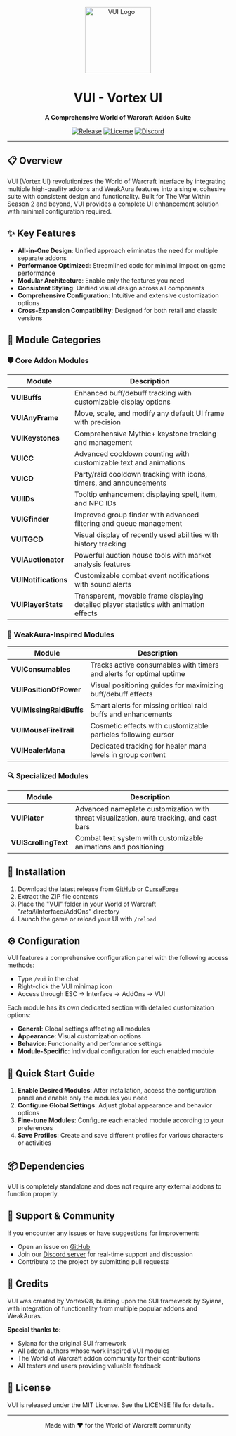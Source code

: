 <p align="center">
  <img src="Media/Icons/logo.tga" alt="VUI Logo" width="150" height="150"/>
</p>

<h1 align="center">VUI - Vortex UI</h1>
<p align="center">
  <b>A Comprehensive World of Warcraft Addon Suite</b>
</p>
<p align="center">
  <a href="https://github.com/Vajalol/VUI/releases"><img src="https://img.shields.io/github/v/release/Vajalol/VUI?include_prereleases&style=for-the-badge" alt="Release"></a>
  <a href="https://github.com/Vajalol/VUI/blob/main/LICENSE"><img src="https://img.shields.io/github/license/Vajalol/VUI?style=for-the-badge" alt="License"></a>
  <a href="https://discord.gg/vortexui"><img src="https://img.shields.io/discord/123456789?color=7289DA&label=Discord&logo=discord&logoColor=white&style=for-the-badge" alt="Discord"></a>
</p>

---

## 📋 Overview

VUI (Vortex UI) revolutionizes the World of Warcraft interface by integrating multiple high-quality addons and WeakAura features into a single, cohesive suite with consistent design and functionality. Built for The War Within Season 2 and beyond, VUI provides a complete UI enhancement solution with minimal configuration required.

## ✨ Key Features

- **All-in-One Design**: Unified approach eliminates the need for multiple separate addons
- **Performance Optimized**: Streamlined code for minimal impact on game performance
- **Modular Architecture**: Enable only the features you need
- **Consistent Styling**: Unified visual design across all components
- **Comprehensive Configuration**: Intuitive and extensive customization options
- **Cross-Expansion Compatibility**: Designed for both retail and classic versions

## 🧩 Module Categories

### 🛡️ Core Addon Modules

| Module | Description |
|--------|-------------|
| **VUIBuffs** | Enhanced buff/debuff tracking with customizable display options |
| **VUIAnyFrame** | Move, scale, and modify any default UI frame with precision |
| **VUIKeystones** | Comprehensive Mythic+ keystone tracking and management |
| **VUICC** | Advanced cooldown counting with customizable text and animations |
| **VUICD** | Party/raid cooldown tracking with icons, timers, and announcements |
| **VUIIDs** | Tooltip enhancement displaying spell, item, and NPC IDs |
| **VUIGfinder** | Improved group finder with advanced filtering and queue management |
| **VUITGCD** | Visual display of recently used abilities with history tracking |
| **VUIAuctionator** | Powerful auction house tools with market analysis features |
| **VUINotifications** | Customizable combat event notifications with sound alerts |
| **VUIPlayerStats** | Transparent, movable frame displaying detailed player statistics with animation effects |

### 🔮 WeakAura-Inspired Modules

| Module | Description |
|--------|-------------|
| **VUIConsumables** | Tracks active consumables with timers and alerts for optimal uptime |
| **VUIPositionOfPower** | Visual positioning guides for maximizing buff/debuff effects |
| **VUIMissingRaidBuffs** | Smart alerts for missing critical raid buffs and enhancements |
| **VUIMouseFireTrail** | Cosmetic effects with customizable particles following cursor |
| **VUIHealerMana** | Dedicated tracking for healer mana levels in group content |

### 🔍 Specialized Modules

| Module | Description |
|--------|-------------|
| **VUIPlater** | Advanced nameplate customization with threat visualization, aura tracking, and cast bars |
| **VUIScrollingText** | Combat text system with customizable animations and positioning |

## 🔧 Installation

1. Download the latest release from [GitHub](https://github.com/Vajalol/VUI/releases) or [CurseForge](https://www.curseforge.com/wow/addons/vui)
2. Extract the ZIP file contents
3. Place the "VUI" folder in your World of Warcraft "_retail_/Interface/AddOns" directory
4. Launch the game or reload your UI with `/reload`

## ⚙️ Configuration

VUI features a comprehensive configuration panel with the following access methods:

- Type `/vui` in the chat
- Right-click the VUI minimap icon
- Access through ESC → Interface → AddOns → VUI

Each module has its own dedicated section with detailed customization options:

- **General**: Global settings affecting all modules
- **Appearance**: Visual customization options
- **Behavior**: Functionality and performance settings
- **Module-Specific**: Individual configuration for each enabled module

## 🚀 Quick Start Guide

1. **Enable Desired Modules**: After installation, access the configuration panel and enable only the modules you need
2. **Configure Global Settings**: Adjust global appearance and behavior options
3. **Fine-tune Modules**: Configure each enabled module according to your preferences
4. **Save Profiles**: Create and save different profiles for various characters or activities

## 📦 Dependencies

VUI is completely standalone and does not require any external addons to function properly.

## 🤝 Support & Community

If you encounter any issues or have suggestions for improvement:

- Open an issue on [GitHub](https://github.com/Vajalol/VUI/issues)
- Join our [Discord server](https://discord.gg/vortexui) for real-time support and discussion
- Contribute to the project by submitting pull requests

## 📜 Credits

VUI was created by VortexQ8, building upon the SUI framework by Syiana, with integration of functionality from multiple popular addons and WeakAuras.

**Special thanks to:**
- Syiana for the original SUI framework
- All addon authors whose work inspired VUI modules
- The World of Warcraft addon community for their contributions
- All testers and users providing valuable feedback

## 📄 License

VUI is released under the MIT License. See the LICENSE file for details.

---

<p align="center">
  Made with ❤️ for the World of Warcraft community
</p>